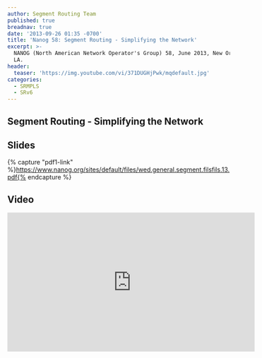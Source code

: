 ```yaml
---
author: Segment Routing Team
published: true
breadnav: true
date: '2013-09-26 01:35 -0700'
title: 'Nanog 58: Segment Routing - Simplifying the Network'
excerpt: >-
  NANOG (North American Network Operator's Group) 58, June 2013, New Orleans,
  LA.
header:
  teaser: 'https://img.youtube.com/vi/371DUGHjPwk/mqdefault.jpg'
categories:
  - SRMPLS
  - SRv6
---
```


## Segment Routing - Simplifying the Network

## Slides
{% capture "pdf1-link" %}https://www.nanog.org/sites/default/files/wed.general.segment.filsfils.13.pdf{% endcapture %}

<script src="{{ '/assets/js/pdfobject.min.js' | relative_url }}"></script>
<div class="fitvidsignore" id="pdf"></div>
<script>PDFObject.embed(" {{ pdf-link }} ", "#pdf", {height: "21.5em", width: "31.3em"});</script>


## Video

<iframe width="560" height="315" src="https://www.youtube.com/embed/371DUGHjPwk" frameborder="0" allowfullscreen></iframe>
